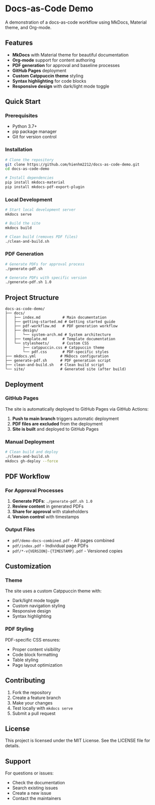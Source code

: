 # Docs-as-Code Demo

A demonstration of a docs-as-code workflow using MkDocs, Material theme, and Org-mode.

## Features

- **MkDocs** with Material theme for beautiful documentation
- **Org-mode** support for content authoring
- **PDF generation** for approval and baseline processes
- **GitHub Pages** deployment
- **Custom Catppuccin theme** styling
- **Syntax highlighting** for code blocks
- **Responsive design** with dark/light mode toggle

## Quick Start

### Prerequisites

- Python 3.7+
- pip package manager
- Git for version control

### Installation

```bash
# Clone the repository
git clone https://github.com/hienhm2212/docs-as-code-demo.git
cd docs-as-code-demo

# Install dependencies
pip install mkdocs-material
pip install mkdocs-pdf-export-plugin
```

### Local Development

```bash
# Start local development server
mkdocs serve

# Build the site
mkdocs build

# Clean build (removes PDF files)
./clean-and-build.sh
```

### PDF Generation

```bash
# Generate PDFs for approval process
./generate-pdf.sh

# Generate PDFs with specific version
./generate-pdf.sh 1.0
```

## Project Structure

```
docs-as-code-demo/
├── docs/
│   ├── index.md          # Main documentation
│   ├── getting-started.md # Getting started guide
│   ├── pdf-workflow.md   # PDF generation workflow
│   ├── design/
│   │   └── system-arch.md # System architecture
│   ├── template.md       # Template documentation
│   └── stylesheets/      # Custom CSS
│       ├── catppuccin.css # Catppuccin theme
│       └── pdf.css       # PDF-specific styles
├── mkdocs.yml           # MkDocs configuration
├── generate-pdf.sh      # PDF generation script
├── clean-and-build.sh   # Clean build script
└── site/                # Generated site (after build)
```

## Deployment

### GitHub Pages

The site is automatically deployed to GitHub Pages via GitHub Actions:

1. **Push to main branch** triggers automatic deployment
2. **PDF files are excluded** from the deployment
3. **Site is built** and deployed to GitHub Pages

### Manual Deployment

```bash
# Clean build and deploy
./clean-and-build.sh
mkdocs gh-deploy --force
```

## PDF Workflow

### For Approval Processes

1. **Generate PDFs**: `./generate-pdf.sh 1.0`
2. **Review content** in generated PDFs
3. **Share for approval** with stakeholders
4. **Version control** with timestamps

### Output Files

- `pdf/demo-docs-combined.pdf` - All pages combined
- `pdf/index.pdf` - Individual page PDFs
- `pdf/*-v{VERSION}-{TIMESTAMP}.pdf` - Versioned copies

## Customization

### Theme

The site uses a custom Catppuccin theme with:
- Dark/light mode toggle
- Custom navigation styling
- Responsive design
- Syntax highlighting

### PDF Styling

PDF-specific CSS ensures:
- Proper content visibility
- Code block formatting
- Table styling
- Page layout optimization

## Contributing

1. Fork the repository
2. Create a feature branch
3. Make your changes
4. Test locally with `mkdocs serve`
5. Submit a pull request

## License

This project is licensed under the MIT License. See the LICENSE file for details.

## Support

For questions or issues:
- Check the documentation
- Search existing issues
- Create a new issue
- Contact the maintainers
